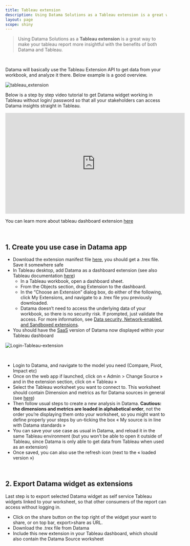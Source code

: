 ```yaml
---
title: Tableau extension
description: Using Datama Solutions as a Tableau extension is a great way to make your tableau report more insightful with the benefits of both Datama and Tableau.
layout: page
scope: shiny
---
```


> Using Datama Solutions as a **Tableau extension** is a great way to make your tableau report more insightful with the benefits of both Datama and Tableau.

<br>

Datama will basically use the Tableau Extension API to get data from your workbook, and analyze it there. Below example is a good overview.

![tableau_extension]({{site.url}}/{{site.baseurl}}/core_app/header/create_new_use_case/extensions/images/Tableau-simplapp-extension.gif)

Below is a step by step video tutorial to get Datama widget working in Tableau without login/ password so that all your stakeholders can access Datama insights straight in Tableau.

<iframe width="560" height="315" src="https://www.youtube.com/embed/mgcsAiLLp_8" frameborder="0" allow="accelerometer; autoplay; clipboard-write; encrypted-media; gyroscope; picture-in-picture" allowfullscreen></iframe>

You can learn more about tableau dashboard extension [here](https://help.tableau.com/current/pro/desktop/en-us/dashboard_extensions.html)

<br>

## 1. Create you use case in Datama app

* Download the extension manifest file <a href="https://ressources.Datama.fr/tableau.trex" target="_blank" download> here</a>, you should get a .trex file. Save it somewhere safe
* In Tableau desktop, add Datama as a dashboard extension (see also Tableau documentation [here](https://help.tableau.com/current/pro/desktop/en-us/dashboard_extensions.htm))
    * In a Tableau workbook, open a dashboard sheet.
    * From the Objects section, drag Extension to the dashboard.
    * In the “Choose an Extension” dialog box, do either of the following, click My Extensions, and navigate to a .trex file you previously downloaded.
    * Datama doesn’t need to access the underlying data of your workbook, so there is no security risk. If prompted, just validate the access. For more information, see [Data security, Network-enabled, and Sandboxed extensions](https://help.tableau.com/current/pro/desktop/en-us/dashboard_extensions.htm#Data).
* You should have the [SaaS](http://solutions.Datama.fr/) version of Datama now displayed within your Tableau dashboard

![Login-Tableau-extension]({{site.url}}/{{site.baseurl}}/core_app/header/create_new_use_case/extensions/images/Login-Tableau-extension.jpg)

<br>

* Login to Datama, and navigate to the model you need (Compare, Pivot, Impact etc)
* Once on the web app if launched, click on « Admin > Change Source » and in the extension section, click on « Tableau »
* Select the Tableau worksheet you want to connect to. This worksheet should contain Dimension and metrics as for Datama sources in general (see [here]({{site.url}}/{{site.baseurl}}/core_app/header/input/source))
* Then follow usual steps to create a new analysis in Datama. **Cautious: the dimensions and metrics are loaded in alphabetical order**, not the order you’re displaying them onto your worksheet, so you might want to define properly your steps by un-ticking the box « My source is in line with Datama standards »
* You can save your use case as usual in Datama, and reload it in the same Tableau environment (but you won’t be able to open it outside of Tableau, since Datama is only able to get data from Tableau when used as an extension)
* Once saved, you can also use the refresh icon (next to the « loaded version »)

<br>

## 2. Export Datama widget as extensions

Last step is to export selected Datama widget as self service Tableau widgets linked to your worksheet, so that other consumers of the report can access without logging in.

* Click on the share button on the top right of the widget your want to share, or on top bar, export>share as URL.
* Download the .trex file from Datama
* Include this new extension in your Tableau dashboard, which should also contain the Datama Source worksheet
